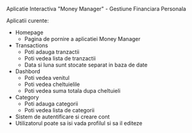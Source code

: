 Aplicatie Interactiva "Money Manager" - Gestiune Financiara Personala

Aplicatii curente:
  - Homepage
      - Pagina de pornire a aplicatiei Money Manager
  - Transactions
      - Poti adauga tranzactii
      - Poti vedea lista de tranzactii
      - Data si luna sunt stocate separat in baza de date
  - Dashbord
      - Poti vedea venitul
      - Poti vedea cheltuielile
      - Poti vedea suma totala dupa cheltuieli
  - Category
      - Poti adauga categorii
      - Poti vedea lista de categorii
  - Sistem de autentificare si creare cont
  - Utilizatorul poate sa isi vada profilul si sa il editeze